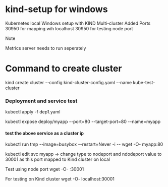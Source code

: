 # kind-setup for windows
Kubernetes local Windows setup with KIND Multi-cluster
Added Ports 30950 for mapping wih localhost 30950 for testing node port

> [!NOTE]
> Metrics server needs to run seperately 

# Command to create cluster
kind create cluster --config kind-cluster-config.yaml --name kube-test-cluster

### Deployment and service test
kubectl apply -f dep1.yaml

kubectl expose deploy/myapp --port=80 --target-port=80 --name=myapp

#### test the above service as a cluster ip
kubectl run tmp --image=busybox --restart=Never -i -- wget -O- myapp:80

kubectl edit svc myapp -> change type to nodeport and ndodeport value to 30001 as this port mapped to Kind cluster on local

Test using node port 
wget -O- <nodeip>:30001

For testing on Kind cluster 
wget -O- localhost:30001

